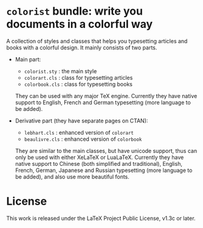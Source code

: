 <!-- Copyright (C) 2021 by Jinwen XU -->

# `colorist` bundle: write you documents in a colorful way

A collection of styles and classes that helps you typesetting articles and books
with a colorful design. It mainly consists of two parts.

- Main part:
    - `colorist.sty` : the main style
    - `colorart.cls` : class for typesetting articles
    - `colorbook.cls` : class for typesetting books

    They can be used with any major TeX engine. Currently they have native
    support to English, French and German typesetting (more language to be
    added).


- Derivative part (they have separate pages on CTAN):
    - `lebhart.cls` : enhanced version of `colorart`
    - `beaulivre.cls` : enhanced version of `colorbook`

    They are similar to the main classes, but have unicode support, thus can
    only be used with either XeLaTeX or LuaLaTeX. Currently they have native
    support to Chinese (both simplified and traditional), English, French,
    German, Japanese and Russian typesetting (more language to be added), and
    also use more beautiful fonts.

# License

This work is released under the LaTeX Project Public License, v1.3c or later.
